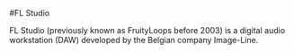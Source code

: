 #FL Studio

FL Studio (previously known as FruityLoops before 2003) is a digital audio workstation (DAW) developed by the Belgian company Image-Line. 